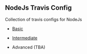 ## NodeJs Travis Config

Collection of travis configs for NodeJs

- [Basic](https://github.com/arshadkazmi42/flip-remote/blob/master/.travis.yml)

- [Intermediate](https://github.com/avajs/eslint-plugin-ava/blob/master/.travis.yml)

- Advanced (TBA)
